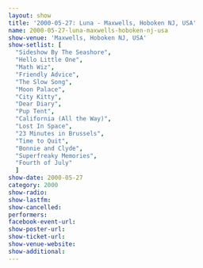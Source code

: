 ```yaml
---
layout: show
title: '2000-05-27: Luna - Maxwells, Hoboken NJ, USA'
name: 2000-05-27-luna-maxwells-hoboken-nj-usa
show-venue: 'Maxwells, Hoboken NJ, USA'
show-setlist: [
  "Sideshow By The Seashore",
  "Hello Little One",
  "Math Wiz",
  "Friendly Advice",
  "The Slow Song",
  "Moon Palace",
  "City Kitty",
  "Dear Diary",
  "Pup Tent",
  "California (All the Way)",
  "Lost In Space",
  "23 Minutes in Brussels",
  "Time to Quit",
  "Bonnie and Clyde",
  "Superfreaky Memories",
  "Fourth of July"
  ]
show-date: 2000-05-27
category: 2000
show-radio: 
show-lastfm: 
show-cancelled: 
performers: 
facebook-event-url: 
show-poster-url: 
show-ticket-url: 
show-venue-website: 
show-additional: 
---
```


